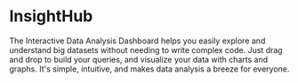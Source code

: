 # InsightHub
The Interactive Data Analysis Dashboard helps you easily explore and understand big datasets without needing to write complex code. Just drag and drop to build your queries, and visualize your data with charts and graphs. It's simple, intuitive, and makes data analysis a breeze for everyone.
